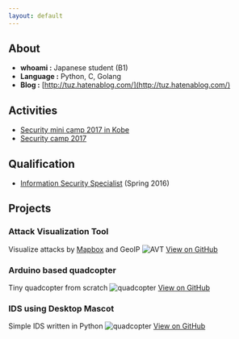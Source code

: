 ```yaml
---
layout: default
---
```


## About
- **whoami :**  Japanese student (B1)
- **Language :**  Python, C, Golang
- **Blog :**  [http://tuz.hatenablog.com/](http://tuz.hatenablog.com/)


## Activities
- [Security mini camp 2017 in Kobe](http://www.security-camp.org/minicamp/kobe2017.html)
- [Security camp 2017](https://www.ipa.go.jp/jinzai/camp/2017/zenkoku2017.html)

## Qualification
- [Information Security Specialist](https://www.jitec.ipa.go.jp/1_11seido/sc_28.html) (Spring 2016)

## Projects
### Attack Visualization Tool
Visualize attacks by [Mapbox](https://www.mapbox.com) and GeoIP
![AVT](http://tuz358.github.io/img/avt.gif)
[View on GitHub](http://github.com/tuz358/Attack-Visualization-Tool)

### Arduino based quadcopter
Tiny quadcopter from scratch
![quadcopter](http://tuz358.github.io/img/quadcopter.png)
[View on GitHub](http://github.com/tuz358/quadcopter_mk-I/)

### IDS using Desktop Mascot
Simple IDS written in Python
![quadcopter](http://tuz358.github.io/img/ids.gif)
[View on GitHub](http://github.com/tuz358/IDS-Desktop-Mascot/)


<!--
### Simple Ping Tool
Android application for sending Ping packets
![MainScreen](http://tuz358.github.io/img/simple-ping-tool.png) ![HistoryScreen](http://tuz358.github.io/img/simple-ping-tool2.png)
[View on GitHub](http://github.com/tuz358/Simple-Ping-Tool/)

## Contacts
**email:** contact.kantamori[at]gmail.com
**Twitter:** [@_7U2_](http://twitter.com/_7U2_)
**GitHub:** [@tuz358](http://github.com/tuz358/)


## Welcome to GitHub Pages

You can use the [editor on GitHub](https://github.com/tuz358/tuz358.github.io/edit/master/index.md) to maintain and preview the content for your website in Markdown files.

Whenever you commit to this repository, GitHub Pages will run [Jekyll](https://jekyllrb.com/) to rebuild the pages in your site, from the content in your Markdown files.

### Markdown

Markdown is a lightweight and easy-to-use syntax for styling your writing. It includes conventions for

```markdown
Syntax highlighted code block

# Header 1
## Header 2
### Header 3

- Bulleted
- List

1. Numbered
2. List

**Bold** and _Italic_ and `Code` text

[Link](url) and ![Image](src)
```

For more details see [GitHub Flavored Markdown](https://guides.github.com/features/mastering-markdown/).

### Jekyll Themes

Your Pages site will use the layout and styles from the Jekyll theme you have selected in your [repository settings](https://github.com/tuz358/tuz358.github.io/settings). The name of this theme is saved in the Jekyll `_config.yml` configuration file.

### Support or Contact

Having trouble with Pages? Check out our [documentation](https://help.github.com/categories/github-pages-basics/) or [contact support](https://github.com/contact) and we’ll help you sort it out.
-->
